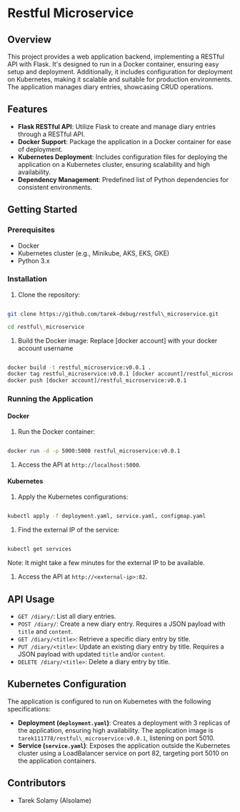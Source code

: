 # Restful Microservice

## Overview

This project provides a web application backend, implementing a RESTful API with Flask. It's designed to run in a Docker container, ensuring easy setup and deployment. Additionally, it includes configuration for deployment on Kubernetes, making it scalable and suitable for production environments. The application manages diary entries, showcasing CRUD operations.

## Features

- **Flask RESTful API**: Utilize Flask to create and manage diary entries through a RESTful API.
- **Docker Support**: Package the application in a Docker container for ease of deployment.
- **Kubernetes Deployment**: Includes configuration files for deploying the application on a Kubernetes cluster, ensuring scalability and high availability.
- **Dependency Management**: Predefined list of Python dependencies for consistent environments.

## Getting Started

### Prerequisites

- Docker
- Kubernetes cluster (e.g., Minikube, AKS, EKS, GKE)
- Python 3.x

### Installation

1. Clone the repository:

```bash

git clone https://github.com/tarek-debug/restful\_microservice.git

cd restful\_microservice

```

1. Build the Docker image:
Replace [docker account] with your docker account username
```bash

docker build -t restful_microservice:v0.0.1 .
docker tag restful_microservice:v0.0.1 [docker account]/restful_microservice:v0.0.1
docker push [docker account]/restful_microservice:v0.0.1

```

### Running the Application

#### Docker

1. Run the Docker container:

```bash

docker run -d -p 5000:5000 restful_microservice:v0.0.1

```

1. Access the API at `http://localhost:5000`.

#### Kubernetes

1. Apply the Kubernetes configurations:

```bash

kubectl apply -f deployment.yaml, service.yaml, configmap.yaml

```

1. Find the external IP of the service:

```bash

kubectl get services

```

Note: It might take a few minutes for the external IP to be available.

1. Access the API at `http://<external-ip>:82`.

## API Usage

- `GET /diary/`: List all diary entries.
- `POST /diary/`: Create a new diary entry. Requires a JSON payload with `title` and `content`.
- `GET /diary/<title>`: Retrieve a specific diary entry by title.
- `PUT /diary/<title>`: Update an existing diary entry by title. Requires a JSON payload with updated `title` and/or `content`.
- `DELETE /diary/<title>`: Delete a diary entry by title.

## Kubernetes Configuration

The application is configured to run on Kubernetes with the following specifications:

- **Deployment (`deployment.yaml`)**: Creates a deployment with 3 replicas of the application, ensuring high availability. The application image is `tarek111778/restful\_microservice:v0.0.1`, listening on port 5010.
- **Service (`service.yaml`)**: Exposes the application outside the Kubernetes cluster using a LoadBalancer service on port 82, targeting port 5010 on the application containers.

## Contributors

- Tarek Solamy (Alsolame)

